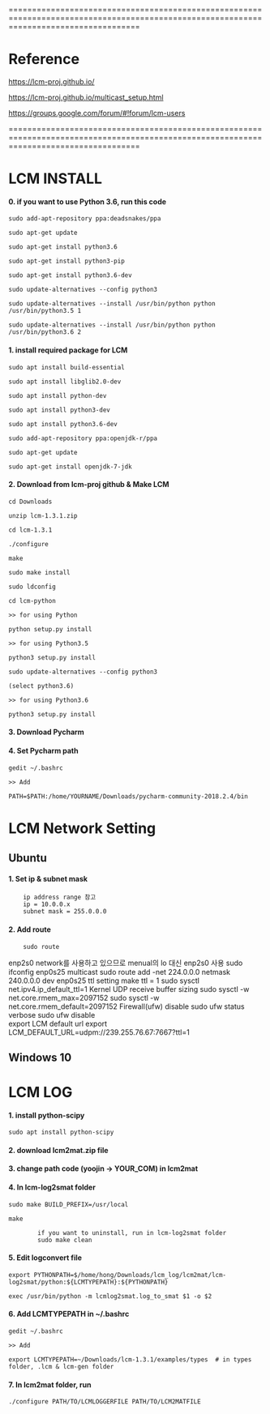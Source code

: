 ========================================================================================================================================
# Reference

https://lcm-proj.github.io/

https://lcm-proj.github.io/multicast_setup.html

https://groups.google.com/forum/#!forum/lcm-users

========================================================================================================================================

# LCM INSTALL

####	0. if you want to use Python 3.6, run this code
	
	sudo add-apt-repository ppa:deadsnakes/ppa
	
	sudo apt-get update
	
	sudo apt-get install python3.6
	
	sudo apt-get install python3-pip
	
	sudo apt-get install python3.6-dev
	
	sudo update-alternatives --config python3
	
	sudo update-alternatives --install /usr/bin/python python /usr/bin/python3.5 1
	
	sudo update-alternatives --install /usr/bin/python python /usr/bin/python3.6 2

####	1. install required package for LCM

	sudo apt install build-essential
	
	sudo apt install libglib2.0-dev
	
	sudo apt install python-dev
	
	sudo apt install python3-dev
 	
	sudo apt install python3.6-dev
	
	sudo add-apt-repository ppa:openjdk-r/ppa
	
	sudo apt-get update
	
	sudo apt-get install openjdk-7-jdk
  
  
####	2. Download from lcm-proj github & Make LCM
	
	cd Downloads
	
	unzip lcm-1.3.1.zip
  	
	cd lcm-1.3.1
  	
	./configure
  	
	make
  	
	sudo make install
  	
	sudo ldconfig
  	
	cd lcm-python
  	
	>> for using Python
	
	python setup.py install
  	
	>> for using Python3.5
	
	python3 setup.py install
  	
	sudo update-alternatives --config python3
    	
	(select python3.6)
  	
	>> for using Python3.6
	
	python3 setup.py install 
  
####	3. Download Pycharm

####	4. Set Pycharm path
  	
	gedit ~/.bashrc
	
	>> Add
	
	PATH=$PATH:/home/YOURNAME/Downloads/pycharm-community-2018.2.4/bin


# LCM Network Setting
## Ubuntu

####	1. Set ip & subnet mask
		ip address range 참고
		ip = 10.0.0.x
		subnet mask = 255.0.0.0	

####	2. Add route
		sudo route
enp2s0 network를 사용하고 있으므로 menual의 lo 대신 enp2s0 사용
sudo ifconfig enp0s25 multicast
sudo route add -net 224.0.0.0 netmask 240.0.0.0 dev enp0s25
ttl setting
make ttl = 1
sudo sysctl net.ipv4.ip_default_ttl=1
Kernel UDP receive buffer sizing
sudo sysctl -w net.core.rmem_max=2097152
sudo sysctl -w net.core.rmem_default=2097152
Firewall(ufw) disable
sudo ufw status verbose
sudo ufw disable	
export LCM default url
export LCM_DEFAULT_URL=udpm://239.255.76.67:7667?ttl=1

## Windows 10


# LCM LOG

####	1. install python-scipy
	
	sudo apt install python-scipy

####	2. download lcm2mat.zip file

####	3. change path code (yoojin -> YOUR_COM) in lcm2mat

####	4. In lcm-log2smat folder
  	
	sudo make BUILD_PREFIX=/usr/local
  	
	make
  
    		if you want to uninstall, run in lcm-log2smat folder
    		sudo make clean
    
####	5. Edit logconvert file
  	
	export PYTHONPATH=$/home/hong/Downloads/lcm_log/lcm2mat/lcm-log2smat/python:${LCMTYPEPATH}:${PYTHONPATH}
  	
	exec /usr/bin/python -m lcmlog2smat.log_to_smat $1 -o $2
  
####	6. Add LCMTYPEPATH in ~/.bashrc
  	
	gedit ~/.bashrc
	
	>> Add
     	
	export LCMTYPEPATH=~/Downloads/lcm-1.3.1/examples/types  # in types folder, .lcm & lcm-gen folder
  
####	7. In lcm2mat folder, run 
  	
	./configure PATH/TO/LCMLOGGERFILE PATH/TO/LCM2MATFILE

